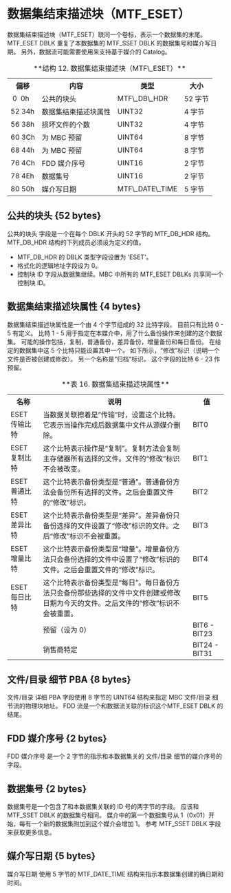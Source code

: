 # 数据集结束描述块（MTF\_ESET）

数据集结束描述块（MTF\_ESET）联同一个卷标，表示一个数据集的末尾。
MTF\_ESET DBLK 重复了本数据集的 MTF\_SSET DBLK 的数据集号和媒介写日期。
另外，数据流可能需要使用来支持基于媒介的 Catalog。

<table>
  <tr>
    <th>偏移</th><th>内容</th><th>类型</th><th>大小</th>
  </tr>
  <tr>
    <td>&nbsp;0 &nbsp;0h</td><td>公共的块头</td><td>MTF\_DB\_HDR</td><td>52 字节</td>
  </tr>
  <tr>
    <td>52 34h</td><td>数据集结束描述块属性</td><td>UINT32</td><td>4 字节</td>
  </tr>
  <tr>
    <td>56 38h</td><td>损坏文件的个数</td><td>UINT32</td><td>4 字节</td>
  </tr>
  <tr>
    <td>60 3Ch</td><td>为 MBC 预留</td><td>UINT64</td><td>8 字节</td>
  </tr>
  <tr>
    <td>68 44h</td><td>为 MBC 预留</td><td>UINT64</td><td>8 字节</td>
  </tr>
  <tr>
    <td>76 4Ch</td><td>FDD 媒介序号</td><td>UINT16</td><td>2 字节</td>
  </tr>
  <tr>
    <td>78 4Eh</td><td>数据集号</td><td>UINT16</td><td>2 字节</td>
  </tr>
  <tr>
    <td>80 50h</td><td>媒介写日期</td><td>MTF\_DATE\_TIME</td><td>5 字节</td>
  </tr>
  <caption>**结构 12. 数据集结束描述块（MTF\_ESET）**</caption>
</table>

## 公共的块头 {52 bytes}

公共的块头 字段是一个在每个 DBLK 开头的 52 字节的 MTF\_DB\_HDR 结构。
MTF\_DB\_HDR 结构的下列成员必须设为定义的值。

* MTF\_DB\_HDR 的 DBLK 类型字段设置为 'ESET'。
* 格式化的逻辑地址字段设为 0。
* 控制块 ID 字段从数据集继续。MBC 中所有的 MTF\_ESET DBLKs 共享同一个控制块 ID。

## 数据集结束描述块属性 {4 bytes}

数据集结束描述块属性是一个由 4 个字节组成的 32 比特字段。
目前只有比特 0 - 5 有定义。
比特 1 - 5 用于指定在本媒介中，用了什么备份操作来创建的这个数据集。
可能的操作包括，复制，普通备份，差异备份，增量备份和每日备份。
在给定的数据集中这 5 个比特只能设置其中一个。
如下所示，“修改”标识（说明一个文件是否被创建或修改）。
另一个名称是“归档“标识。
这个字段的比特 6 - 23 作预留。

<table>
  <caption>**表 16. 数据集结束描述块属性**</caption>
  <tr>
    <th>名称</th><th>说明</th><th>值</th>
  </tr>
  <tr>
    <td>ESET 传输比特</td><td>当数据关联擦着是”传输”时，设置这个比特。它表示当操作完成后数据集中文件从源媒介删除。</td><td>BIT0</td>
  </tr>
  <tr>
    <td>ESET 复制比特</td><td>这个比特表示操作是“复制”。复制方法会复制主存储器所有选择的文件。文件的“修改”标识不会被改变。</td><td>BIT1</td>
  </tr>
  <tr>
    <td>ESET 普通比特</td><td>这个比特表示备份类型是“普通”。普通备份方法会备份所有选择的文件。之后会重置文件的“修改”标识。</td><td>BIT2</td>
  </tr>
  <tr>
    <td>ESET 差异比特</td><td>这个比特表示备份类型是“差异”。差异备份只备份选择的文件设置了“修改”标识的文件。之后“修改”标识不会被重置。</td><td>BIT3</td>
  </tr>
  <tr>
    <td>ESET 增量比特</td><td>这个比特表示备份类型是“增量”。增量备份方法只会备份选择的文件中设置了“修改”标识的文件。之后会重置文件的“修改”标识。</td><td>BIT4</td>
  </tr>
  <tr>
    <td>ESET 每日比特</td><td>这个比特表示备份类型是“每日”。每日备份方法只会备份那些选择的文件中文件创建或修改日期为今天的文件。之后文件的“修改”标识不会被重置。</td><td>BIT5</td>
  </tr>
  <tr>
    <td></td><td>预留（设为 0）</td><td>BIT6 - BIT23</td>
  </tr>
  <tr>
    <td></td><td>销售商特定</td><td>BIT24 - BIT31</td>
  </tr>
</table>

## 文件/目录 细节 PBA {8 bytes}

文件/目录 详细 PBA 字段使用 8 字节的 UINT64 结构来指定
MBC 文件/目录 细节流的物理块地址。
FDD 流是一个和数据流关联的标识这个MTF\_ESET DBLK 的结尾。

## FDD 媒介序号 {2 bytes}

FDD 媒介序号 是一个 2 字节的指示和本数据集关的 文件/目录 细节的媒介序号的字段。

## 数据集号 {2 bytes}

数据集号是一个包含了和本数据集关联的 ID 号的两字节的字段。
应该和 MTF\_SSET DBLK 的数据集号相同。
媒介中的第一个数据集号从 1（0x01）开始，每有一个新的数据集附加到这个媒介会增加 1。
参考 MTF\_SSET DBLK 字段来获取更多信息。

## 媒介写日期 {5 bytes}

媒介写日期 使用 5 字节的 MTF\_DATE\_TIME 结构来指示本数据集创建的确日期和时间。
